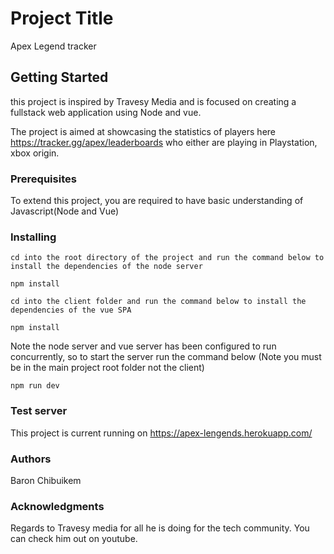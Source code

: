 # Project Title

Apex Legend tracker

## Getting Started

this project is inspired by Travesy Media and is focused on creating a fullstack web application using Node and vue.

The project is aimed at showcasing the statistics of players here <https://tracker.gg/apex/leaderboards> who either are playing in Playstation, xbox origin.

### Prerequisites

   To extend this project, you are required to have basic understanding of Javascript(Node and Vue)

### Installing

    cd into the root directory of the project and run the command below to install the dependencies of the node server
    
    npm install

    cd into the client folder and run the command below to install the dependencies of the vue SPA

    npm install

Note the node server and vue server has been configured to run concurrently, so to start the server run the command below (Note you must be in the main project root folder not the client)

    npm run dev

### Test server

This project is current running on <https://apex-lengends.herokuapp.com/>

### Authors

Baron Chibuikem

### Acknowledgments

Regards to Travesy media for all he is doing for the tech community. You can check him out on youtube.

